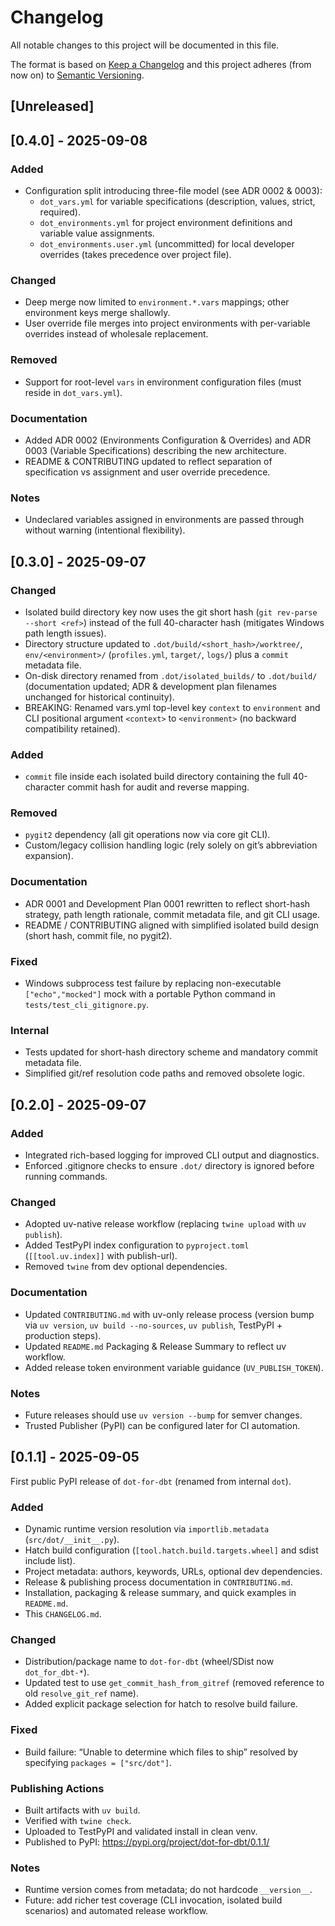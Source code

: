 # Changelog

All notable changes to this project will be documented in this file.

The format is based on [Keep a Changelog](https://keepachangelog.com/en/1.1.0/) and this project adheres (from now on) to [Semantic Versioning](https://semver.org/spec/v2.0.0.html).

## [Unreleased]

## [0.4.0] - 2025-09-08

### Added
- Configuration split introducing three-file model (see ADR 0002 & 0003):
  - `dot_vars.yml` for variable specifications (description, values, strict, required).
  - `dot_environments.yml` for project environment definitions and variable value assignments.
  - `dot_environments.user.yml` (uncommitted) for local developer overrides (takes precedence over project file).

### Changed
- Deep merge now limited to `environment.*.vars` mappings; other environment keys merge shallowly.
- User override file merges into project environments with per-variable overrides instead of wholesale replacement.

### Removed
- Support for root-level `vars` in environment configuration files (must reside in `dot_vars.yml`).

### Documentation
- Added ADR 0002 (Environments Configuration & Overrides) and ADR 0003 (Variable Specifications) describing the new architecture.
- README & CONTRIBUTING updated to reflect separation of specification vs assignment and user override precedence.

### Notes
- Undeclared variables assigned in environments are passed through without warning (intentional flexibility).

## [0.3.0] - 2025-09-07

### Changed
- Isolated build directory key now uses the git short hash (`git rev-parse --short <ref>`) instead of the full 40-character hash (mitigates Windows path length issues).
- Directory structure updated to `.dot/build/<short_hash>/worktree/`, `env/<environment>/` (`profiles.yml`, `target/`, `logs/`) plus a `commit` metadata file.
- On-disk directory renamed from `.dot/isolated_builds/` to `.dot/build/` (documentation updated; ADR & development plan filenames unchanged for historical continuity).
- BREAKING: Renamed vars.yml top-level key `context` to `environment` and CLI positional argument `<context>` to `<environment>` (no backward compatibility retained).

### Added
- `commit` file inside each isolated build directory containing the full 40-character commit hash for audit and reverse mapping.

### Removed
- `pygit2` dependency (all git operations now via core git CLI).
- Custom/legacy collision handling logic (rely solely on git’s abbreviation expansion).

### Documentation
- ADR 0001 and Development Plan 0001 rewritten to reflect short-hash strategy, path length rationale, commit metadata file, and git CLI usage.
- README / CONTRIBUTING aligned with simplified isolated build design (short hash, commit file, no pygit2).

### Fixed
- Windows subprocess test failure by replacing non-executable `["echo","mocked"]` mock with a portable Python command in `tests/test_cli_gitignore.py`.

### Internal
- Tests updated for short-hash directory scheme and mandatory commit metadata file.
- Simplified git/ref resolution code paths and removed obsolete logic.

## [0.2.0] - 2025-09-07

### Added
- Integrated rich-based logging for improved CLI output and diagnostics.
- Enforced .gitignore checks to ensure `.dot/` directory is ignored before running commands.

### Changed
- Adopted uv-native release workflow (replacing `twine upload` with `uv publish`).
- Added TestPyPI index configuration to `pyproject.toml` (`[[tool.uv.index]]` with publish-url).
- Removed `twine` from dev optional dependencies.

### Documentation
- Updated `CONTRIBUTING.md` with uv-only release process (version bump via `uv version`, `uv build --no-sources`, `uv publish`, TestPyPI + production steps).
- Updated `README.md` Packaging & Release Summary to reflect uv workflow.
- Added release token environment variable guidance (`UV_PUBLISH_TOKEN`).

### Notes
- Future releases should use `uv version --bump` for semver changes.
- Trusted Publisher (PyPI) can be configured later for CI automation.

## [0.1.1] - 2025-09-05
First public PyPI release of `dot-for-dbt` (renamed from internal `dot`).

### Added
- Dynamic runtime version resolution via `importlib.metadata` (`src/dot/__init__.py`).
- Hatch build configuration (`[tool.hatch.build.targets.wheel]` and sdist include list).
- Project metadata: authors, keywords, URLs, optional dev dependencies.
- Release & publishing process documentation in `CONTRIBUTING.md`.
- Installation, packaging & release summary, and quick examples in `README.md`.
- This `CHANGELOG.md`.

### Changed
- Distribution/package name to `dot-for-dbt` (wheel/SDist now `dot_for_dbt-*`).
- Updated test to use `get_commit_hash_from_gitref` (removed reference to old `resolve_git_ref` name).
- Added explicit package selection for hatch to resolve build failure.

### Fixed
- Build failure: “Unable to determine which files to ship” resolved by specifying `packages = ["src/dot"]`.

### Publishing Actions
- Built artifacts with `uv build`.
- Verified with `twine check`.
- Uploaded to TestPyPI and validated install in clean venv.
- Published to PyPI: https://pypi.org/project/dot-for-dbt/0.1.1/

### Notes
- Runtime version comes from metadata; do not hardcode `__version__`.
- Future: add richer test coverage (CLI invocation, isolated build scenarios) and automated release workflow.
